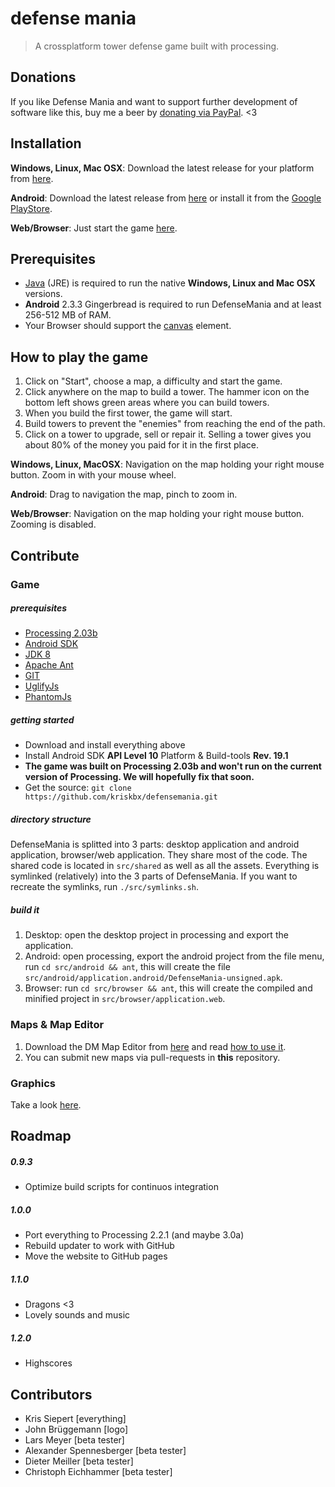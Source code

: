 # defense mania

> A crossplatform tower defense game built with processing.

## Donations

If you like Defense Mania and want to support further development of software like this, buy me a beer by [donating via PayPal](https://www.paypal.com/cgi-bin/webscr?cmd=_s-xclick&hosted_button_id=FC3GNGS5XD792). <3

## Installation

**Windows, Linux, Mac OSX**: Download the latest release for your platform from [here](https://github.com/DefenseMania/defense-mania/releases).

**Android**: Download the latest release from [here](https://github.com/DefenseMania/defense-mania/releases) or install it from the [Google PlayStore](https://play.google.com/store/apps/details?id=processing.test.android).

**Web/Browser**: Just start the game [here](http://defensemania.de).

## Prerequisites

* [Java](http://www.oracle.com/technetwork/java/javase/downloads/jre7-downloads-1880261.html) (JRE) is required to run the native **Windows, Linux and Mac OSX** versions.
* **Android** 2.3.3 Gingerbread is required to run DefenseMania and at least 256-512 MB of RAM.
* Your Browser should support the [canvas](http://caniuse.com/#feat=canvas) element.

## How to play the game

1. Click on "Start", choose a map, a difficulty and start the game.
2. Click anywhere on the map to build a tower. The hammer icon on the bottom left shows green areas where you can build towers.
3. When you build the first tower, the game will start.
4. Build towers to prevent the "enemies" from reaching the end of the path.
5. Click on a tower to upgrade, sell or repair it. Selling a tower gives you about 80% of the money you paid for it in the first place.

**Windows, Linux, MacOSX**: Navigation on the map holding your right mouse button. Zoom in with your mouse wheel.

**Android**: Drag to navigation the map, pinch to zoom in.

**Web/Browser**: Navigation on the map holding your right mouse button. Zooming is disabled.

## Contribute

### Game

##### prerequisites

* [Processing 2.03b](https://github.com/processing/processing/releases/tag/processing-2.0b3)
* [Android SDK](https://developer.android.com/sdk/index.html#Other)
* [JDK 8](http://www.oracle.com/technetwork/java/javase/downloads/jdk8-downloads-2133151.html)
* [Apache Ant](https://ant.apache.org/manual/install.html)
* [GIT](https://git-scm.com/downloads)
* [UglifyJs](https://github.com/mishoo/UglifyJS#install-npm)
* [PhantomJs](http://phantomjs.org/download.html)

##### getting started

* Download and install everything above
* Install Android SDK **API Level 10** Platform & Build-tools **Rev. 19.1**
* **The game was built on Processing 2.03b and won't run on the current version of Processing. We will hopefully fix that soon.**
* Get the source: `git clone https://github.com/kriskbx/defensemania.git`

##### directory structure

DefenseMania is splitted into 3 parts: desktop application and android application, browser/web application. They share most of the code. The shared code is located in `src/shared` as well as all the assets. Everything is symlinked (relatively) into the 3 parts of DefenseMania. If you want to recreate the symlinks, run `./src/symlinks.sh`.

##### build it

1. Desktop: open the desktop project in processing and export the application.
2. Android: open processing, export the android project from the file menu, run `cd src/android && ant`, this will create the file `src/android/application.android/DefenseMania-unsigned.apk`.
3. Browser: run `cd src/browser && ant`, this will create the compiled and minified project in `src/browser/application.web`.

### Maps & Map Editor

1. Download the DM Map Editor from [here](https://github.com/DefenseMania/defense-mania-map-editor/releases) and read [how to use it](https://github.com/DefenseMania/defense-mania-map-editor#how-to-use-the-editor).
2. You can submit new maps via pull-requests in **this** repository.

### Graphics

Take a look [here](https://github.com/DefenseMania/defense-mania-graphics).


## Roadmap

##### 0.9.3

* Optimize build scripts for continuos integration

##### 1.0.0

* Port everything to Processing 2.2.1 (and maybe 3.0a)
* Rebuild updater to work with GitHub
* Move the website to GitHub pages

##### 1.1.0

* Dragons <3
* Lovely sounds and music

##### 1.2.0

* Highscores


## Contributors

* Kris Siepert [everything]
* John Brüggemann [logo]
* Lars Meyer [beta tester]
* Alexander Spennesberger [beta tester]
* Dieter Meiller [beta tester]
* Christoph Eichhammer [beta tester]
